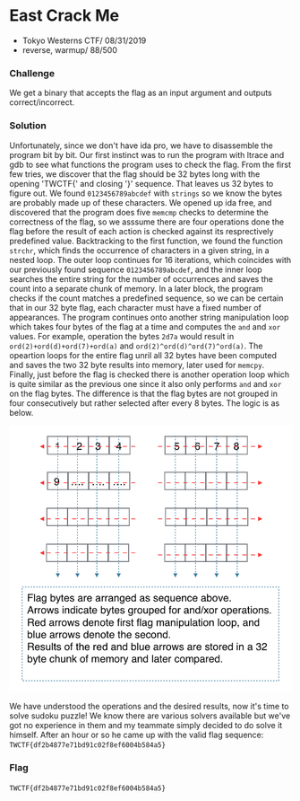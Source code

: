 # East Crack Me
* Tokyo Westerns CTF/ 08/31/2019 
* reverse, warmup/ 88/500

### Challenge
We get a binary that accepts the flag as an input argument and outputs correct/incorrect.

### Solution
Unfortunately, since we don't have ida pro, we have to disassemble the program bit by bit. Our first instinct was to run the program with ltrace and gdb to see what functions the program uses to check the flag. 
From the first few tries, we discover that the flag should be 32 bytes long with the opening 'TWCTF{' and closing '}' sequence. That leaves us 32 bytes to figure out. We found `0123456789abcdef` with `strings` so we know the bytes are probably made up of these characters. 
We opened up ida free, and discovered that the program does five `memcmp` checks to determine the correctness of the flag, so we asssume there are four operations done the flag before the result of each action is checked against its resprectively predefined value.
Backtracking to the first function, we found the function `strchr`, which finds the occurrence of characters in a given string, in a nested loop. The outer loop continues for 16 iterations, which coincides with our previously found sequence `0123456789abcdef`, and the inner loop searches the entire string for the number of occurrences and saves the count into a separate chunk of memory. In a later block, the program checks if the count matches a predefined sequence, so we can be certain that in our 32 byte flag, each character must have a fixed number of appearances.
The program continues onto another string manipulation loop which takes four bytes of the flag at a time and computes the `and` and `xor` values. For example, operation the bytes `2d7a` would result in `ord(2)+ord(d)+ord(7)+ord(a)` and `ord(2)^ord(d)^ord(7)^ord(a)`. The opeartion loops for the entire flag unril all 32 bytes have been computed and saves the two 32 byte results into memory, later used for `memcpy`.
Finally, just before the flag is checked there is another operation loop which is quite similar as the previous one since it also only performs `and` and `xor` on the flag bytes. The difference is that the flag bytes are not grouped in four consecutively but rather selected after every 8 bytes. The logic is as below.

![](src/crackme.png)

We have understood the operations and the desired results, now it's time to solve sudoku puzzle! We know there are various solvers available but we've got no experience in them and my teammate simply decided to do solve it himself. After an hour or so he came up with the valid flag sequence: `TWCTF{df2b4877e71bd91c02f8ef6004b584a5}`

### Flag
`TWCTF{df2b4877e71bd91c02f8ef6004b584a5}`


